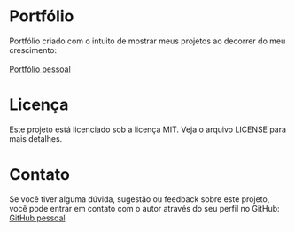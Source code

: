 # Portfólio

Portfólio criado com o intuito de mostrar meus projetos ao decorrer do meu crescimento:<br><br>
<a href="https://alexandre-henrique-04.github.io/Portfolio/">Portfólio pessoal</a>

# Licença
Este projeto está licenciado sob a licença MIT. Veja o arquivo LICENSE para mais detalhes.

# Contato
Se você tiver alguma dúvida, sugestão ou feedback sobre este projeto, você pode entrar em contato com o autor através do seu perfil no GitHub: <a href="https://github.com/Alexandre-Henrique-04">GitHub pessoal</a>
